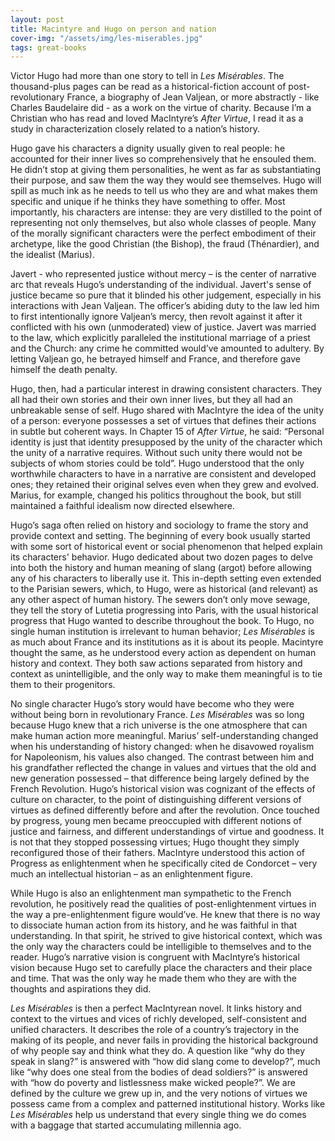 ```yaml
---
layout: post
title: Macintyre and Hugo on person and nation
cover-img: "/assets/img/les-miserables.jpg"
tags: great-books
---
```

Victor Hugo had more than one story to tell in *Les Misérables*. The thousand-plus pages can be read as a historical-fiction account of post-revolutionary France, a biography of Jean Valjean, or more abstractly - like Charles Baudelaire did - as a work on the virtue of charity. Because I’m a Christian who has read and loved MacIntyre’s *After Virtue*, I read it as a study in characterization closely related to a nation’s history. 

Hugo gave his characters a dignity usually given to real people: he accounted for their inner lives so comprehensively that he ensouled them. He didn’t stop at giving them personalities, he went as far as substantiating their purpose, and saw them the way they would see themselves. Hugo will spill as much ink as he needs to tell us who they are and what makes them specific and unique if he thinks they have something to offer. Most importantly, his characters are intense: they are very distilled to the point of representing not only themselves, but also whole classes of people. Many of the morally significant characters were the perfect embodiment of their archetype, like the good Christian (the Bishop), the fraud (Thénardier), and the idealist (Marius). 

Javert - who represented justice without mercy – is the center of narrative arc that reveals Hugo’s understanding of the individual. Javert's sense of justice became so pure that it blinded his other judgement, especially in his interactions with Jean Valjean. The officer’s abiding duty to the law led him to first intentionally ignore Valjean’s mercy, then revolt against it after it conflicted with his own (unmoderated) view of justice. Javert was married to the law, which explicitly paralleled the institutional marriage of a priest and the Church: any crime he committed would’ve amounted to adultery. By letting Valjean go, he betrayed himself and France, and therefore gave himself the death penalty. 

Hugo, then, had a particular interest in drawing consistent characters. They all had their own stories and their own inner lives, but they all had an unbreakable sense of self. Hugo shared with MacIntyre the idea of the unity of a person: everyone possesses a set of virtues that defines their actions in subtle but coherent ways. In Chapter 15 of *After Virtue*, he said: “Personal identity is just that identity presupposed by the unity of the character which the unity of a narrative requires. Without such unity there would not be subjects of whom stories could be told”. Hugo understood that the only worthwhile characters to have in a narrative are consistent and developed ones; they retained their original selves even when they grew and evolved. Marius, for example, changed his politics throughout the book, but still maintained a faithful idealism now directed elsewhere.  

Hugo’s saga often relied on history and sociology to frame the story and provide context and setting. The beginning of every book usually started with some sort of historical event or social phenomenon that helped explain its characters' behavior. Hugo dedicated about two dozen pages to delve into both the history and human meaning of slang (argot) before allowing any of his characters to liberally use it. This in-depth setting even extended to the Parisian sewers, which, to Hugo, were as historical (and relevant) as any other aspect of human history. The sewers don’t only move sewage, they tell the story of Lutetia progressing into Paris, with the usual historical progress that Hugo wanted to describe throughout the book. To Hugo, no single human institution is irrelevant to human behavior; *Les Misérables* is as much about France and its institutions as it is about its people. Macintyre thought the same, as he understood every action as dependent on human history and context. They both saw actions separated from history and context as unintelligible, and the only way to make them meaningful is to tie them to their progenitors. 

No single character Hugo’s story would have become who they were without being born in revolutionary France. *Les Misérables* was so long because Hugo knew that a rich universe is the one atmosphere that can make human action more meaningful. Marius’ self-understanding changed when his understanding of history changed: when he disavowed royalism for Napoleonism, his values also changed. The contrast between him and his grandfather reflected the change in values and virtues that the old and new generation possessed – that difference being largely defined by the French Revolution. Hugo’s historical vision was cognizant of the effects of culture on character, to the point of distinguishing different versions of virtues as defined differently before and after the revolution. Once touched by progress, young men became preoccupied with different notions of justice and fairness, and different understandings of virtue and goodness. It is not that they stopped possessing virtues; Hugo thought they simply reconfigured those of their fathers. MacIntyre understood this action of Progress as enlightenment when he specifically cited de Condorcet – very much an intellectual historian – as an enlightenment figure. 

While Hugo is also an enlightenment man sympathetic to the French revolution, he positively read the qualities of post-enlightenment virtues in the way a pre-enlightenment figure would’ve. He knew that there is no way to dissociate human action from its history, and he was faithful in that understanding. In that spirit, he strived to give historical context, which was the only way the characters could be intelligible to themselves and to the reader. Hugo’s narrative vision is congruent with MacIntyre’s historical vision because Hugo set to carefully place the characters and their place and time. That was the only way he made them who they are with the thoughts and aspirations they did. 

*Les Misérables* is then a perfect MacIntyrean novel. It links history and context to the virtues and vices of richly developed, self-consistent and unified characters. It describes the role of a country’s trajectory in the making of its people, and never fails in providing the historical background of why people say and think what they do. A question like “why do they speak in slang?” is answered with “how did slang come to develop?”, much like “why does one steal from the bodies of dead soldiers?” is answered with “how do poverty and listlessness make wicked people?”. We are defined by the culture we grew up in, and the very notions of virtues we possess came from a complex and patterned institutional history. Works like *Les Misérables* help us understand that every single thing we do comes with a baggage that started accumulating millennia ago. 